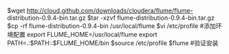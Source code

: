 $wget http://cloud.github.com/downloads/cloudera/flume/flume-
distribution-0.9.4-bin.tar.gz $tar -xzvf flume-distribution-0.9.4-bin.tar.gz
$cp -rf flume-distribution-0.9.4-bin /usr/local/flume $vi /etc/profile #添加环境配置
export FLUME_HOME=/usr/local/flume export PATH=.:$PATH::$FLUME_HOME/bin
$source /etc/profile $flume #验证安装

